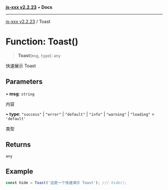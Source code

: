 [**js-xxx v2.2.23**](../README.md) • **Docs**

***

[js-xxx v2.2.23](../README.md) / Toast

# Function: Toast()

> **Toast**(`msg`, `type`): `any`

快速展示 Toast

## Parameters

• **msg**: `string`

内容

• **type**: `"success"` \| `"error"` \| `"default"` \| `"info"` \| `"warning"` \| `"loading"` = `'default'`

类型

## Returns

`any`

## Example

```ts
const hide = Toast('这是一个快速演示 Toast'); /// hide();
```
